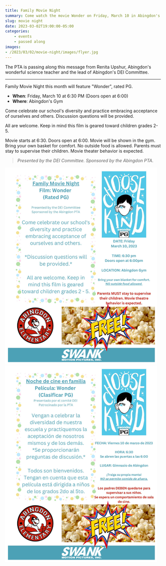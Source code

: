 ```yaml
--- 
title: Family Movie Night
summary: Come watch the movie Wonder on Friday, March 10 in Abingdon's gym.
slug: movie night
date: 2023-03-02T19:00:00-05:00
categories:
    - events
    - passed along
images: 
- /2023/03/02/movie-night/images/flyer.jpg
---
```


The PTA is passing along this message from Renita Upshur, Abingdon's wonderful science teacher and the lead of Abingdon's DEI Committee.

---

Family Movie Night this month will feature "Wonder", rated PG. 

- **When**: Friday, March 10 at 6:30 PM (Doors open at 6:00)
- **Where**: Abingdon's Gym

Come celebrate our school's diversity and practice embracing acceptance of ourselves and others. Discussion questions will be provided.

All are welcome. Keep in mind this film is geared toward children grades 2-5.

Movie starts at 6:30. Doors open at 6:00. Movie will be shown in the gym. Bring your own basket for comfort. No outside food is allowed. Parents must stay to supervise their children. Movie theater behavior is expected.

> *Presented by the DEI Committee. Sponsored by the Abingdon PTA.*

<a href="images/flyer.jpg"><img src="images/flyer.jpg" alt="Movie Night flyer" height="637" width="492"></a>
<a href="images/flyer-es.jpg"><img src="images/flyer-es.jpg" alt="Movie Night flyer" height="637" width="492"></a>

<!--

{{< imagehalf src="images/flyer.jpg" alt="Movie Night flyer" >}}
{{< imagehalf src="images/flyer-es.jpg" alt="Movie Night flyer in Spanish" >}}

-->